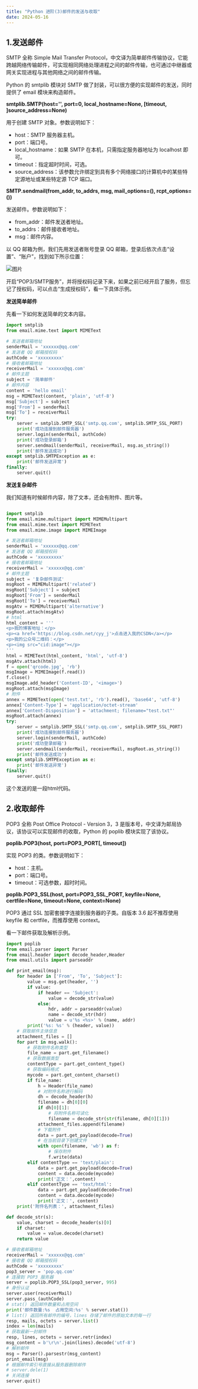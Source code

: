 ```yaml
---
title: "Python 进阶(3)邮件的发送与收取"
date: 2024-05-16
---
```

## 1.发送邮件

SMTP 全称 Simple Mail Transfer Protocol，中文译为简单邮件传输协议，它能跨越网络传输邮件，可实现相同网络处理进程之间的邮件传输，也可通过中继器或网关实现进程与其他网络之间的邮件传输。

Python 的 smtplib 模块对 SMTP 做了封装，可以很方便的实现邮件的发送，同时提供了 email 模块来构造邮件。

**smtplib.SMTP(host='', port=0, local_hostname=None, [timeout, ]source_address=None)**

用于创建 SMTP 对象。参数说明如下：

- host：SMTP 服务器主机。
- port：端口号。
- local_hostname：如果 SMTP 在本机，只需指定服务器地址为 localhost 即可。
- timeout：指定超时时间，可选。
- source_address：该参数允许绑定到具有多个网络接口的计算机中的某些特定源地址或某些特定源 TCP 端口。

**SMTP.sendmail(from_addr, to_addrs, msg, mail_options=(), rcpt_options=())**

发送邮件。参数说明如下：

- from_addr：邮件发送者地址。
- to_addrs：邮件接收者地址。
- msg：邮件内容。

以 QQ 邮箱为例，我们先用发送者账号登录 QQ 邮箱，登录后依次点击“设置”、“账户”，找到如下所示位置：

![图片](..\resource\650.jpg)

开启“POP3/SMTP服务”，并将授权码记录下来，如果之前已经开启了服务，但忘记了授权码，可以点击“生成授权码”，看一下具体示例。

**发送简单邮件**

先看一下如何发送简单的文本内容。

```python
import smtplib
from email.mime.text import MIMEText

# 发送者邮箱地址
senderMail = 'xxxxxx@qq.com'
# 发送者 QQ 邮箱授权码
authCode = 'xxxxxxxxx'
# 接收者邮箱地址
receiverMail = 'xxxxxx@qq.com'
# 邮件主题
subject = '简单邮件'
# 邮件内容
content = 'hello email'
msg = MIMEText(content, 'plain', 'utf-8')
msg['Subject'] = subject
msg['From'] = senderMail
msg['To'] = receiverMail
try:
    server = smtplib.SMTP_SSL('smtp.qq.com', smtplib.SMTP_SSL_PORT)
    print('成功连接到邮件服务器')
    server.login(senderMail, authCode)
    print('成功登录邮箱')
    server.sendmail(senderMail, receiverMail, msg.as_string())
    print('邮件发送成功')
except smtplib.SMTPException as e:
    print('邮件发送异常')
finally:
    server.quit()
```

**发送复杂邮件**

我们知道有时候邮件内容，除了文本，还会有附件、图片等。

```python

import smtplib
from email.mime.multipart import MIMEMultipart
from email.mime.text import MIMEText
from email.mime.image import MIMEImage

# 发送者邮箱地址
senderMail = 'xxxxxx@qq.com'
# 发送者 QQ 邮箱授权码
authCode = 'xxxxxxxxx'
# 接收者邮箱地址
receiverMail = 'xxxxxx@qq.com'
# 邮件主题
subject = '复杂邮件测试'
msgRoot = MIMEMultipart('related')
msgRoot['Subject'] = subject
msgRoot['From'] = senderMail
msgRoot['To'] = receiverMail
msgAtv = MIMEMultipart('alternative')
msgRoot.attach(msgAtv)
# html
html_content = '''
<p>我的博客地址：</p>
<p><a href='https://blog.csdn.net/cyy_j'>点击进入我的CSDN</a></p>
<p>我的公众号二维码：</p>
<p><img src="cid:image"></p>
'''
html = MIMEText(html_content, 'html', 'utf-8')
msgAtv.attach(html)
f = open('qrcode.jpg', 'rb')
msgImage = MIMEImage(f.read())
f.close()
msgImage.add_header('Content-ID', '<image>')
msgRoot.attach(msgImage)
# 附件
annex = MIMEText(open('test.txt', 'rb').read(), 'base64', 'utf-8')
annex['Content-Type'] = 'application/octet-stream'
annex['Content-Disposition'] = 'attachment; filename="test.txt"'
msgRoot.attach(annex)
try:
    server = smtplib.SMTP_SSL('smtp.qq.com', smtplib.SMTP_SSL_PORT)
    print('成功连接到邮件服务器')
    server.login(senderMail, authCode)
    print('成功登录邮箱')
    server.sendmail(senderMail, receiverMail, msgRoot.as_string())
    print('邮件发送成功')
except smtplib.SMTPException as e:
    print('邮件发送异常')
finally:
    server.quit()
```

这个发送的是一段html代码。



## 2.收取邮件

POP3 全称 Post Office Protocol - Version 3，3 是版本号，中文译为邮局协议，该协议可以实现邮件的收取，Python 的 poplib 模块实现了该协议。

**poplib.POP3(host, port=POP3_PORT[, timeout])**

实现 POP3 的类。参数说明如下：

- host：主机。
- port：端口号。
- timeout：可选参数，超时时间。

**poplib.POP3_SSL(host, port=POP3_SSL_PORT, keyfile=None, certfile=None, timeout=None, context=None)**

POP3 通过 SSL 加密套接字连接到服务器的子类。自版本 3.6 起不推荐使用 keyfile 和 certfile，而推荐使用 context。

看一下邮件获取及解析示例。

```python
import poplib
from email.parser import Parser
from email.header import decode_header,Header
from email.utils import parseaddr

def print_email(msg):
    for header in ['From', 'To', 'Subject']:
        value = msg.get(header, '')
        if value:
            if header == 'Subject':
                value = decode_str(value)
            else:
                hdr, addr = parseaddr(value)
                name = decode_str(hdr)
                value = u'%s <%s>' % (name, addr)
        print('%s: %s' % (header, value))
    # 获取邮件主体信息
    attachment_files = []
    for part in msg.walk():
        # 获取附件名称类型
        file_name = part.get_filename()
        # 获取数据类型
        contentType = part.get_content_type()
        # 获取编码格式
        mycode = part.get_content_charset()
        if file_name:
            h = Header(file_name)
            # 对附件名称进行解码
            dh = decode_header(h)
            filename = dh[0][0]
            if dh[0][1]:
                # 将附件名称可读化
                filename = decode_str(str(filename, dh[0][1]))
            attachment_files.append(filename)
            # 下载附件
            data = part.get_payload(decode=True)
            # 在当前目录下创建文件
            with open(filename, 'wb') as f:
                # 保存附件
                f.write(data)
        elif contentType == 'text/plain':
            data = part.get_payload(decode=True)
            content = data.decode(mycode)
            print('正文：',content)
        elif contentType == 'text/html':
            data = part.get_payload(decode=True)
            content = data.decode(mycode)
            print('正文：', content)
    print('附件名列表：', attachment_files)

def decode_str(s):
    value, charset = decode_header(s)[0]
    if charset:
        value = value.decode(charset)
    return value

# 接收者邮箱地址
receiverMail = 'xxxxxx@qq.com'
# 接收者 QQ 邮箱授权码
authCode = 'xxxxxxxxx'
pop3_server = 'pop.qq.com'
# 连接到 POP3 服务器
server = poplib.POP3_SSL(pop3_server, 995)
# 身份认证
server.user(receiverMail)
server.pass_(authCode)
# stat() 返回邮件数量和占用空间
print('邮件数量:%s  占用空间:%s' % server.stat())
# list() 返回所有邮件的编号，lines 存储了邮件的原始文本的每一行
resp, mails, octets = server.list()
index = len(mails)
# 获取最新一封邮件
resp, lines, octets = server.retr(index)
msg_content = b'\r\n'.join(lines).decode('utf-8')
# 解析邮件
msg = Parser().parsestr(msg_content)
print_email(msg)
# 根据邮件索引号直接从服务器删除邮件
# server.dele(1)
# 关闭连接
server.quit()
```

